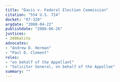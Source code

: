 ```yaml
---
title: "Davis v. Federal Election Commission"
citation: "554 U.S. 724"
docket: "07-320"
argdate: "2008-04-22"
publishdate: "2008-06-26"
justices:
- 2006alito
advocates:
- "Andrew D. Herman"
- "Paul D. Clement"
roles:
- "on behalf of the Appellant"
- "Solicitor General, on behalf of the Appellee"
summary: ""
---
```


